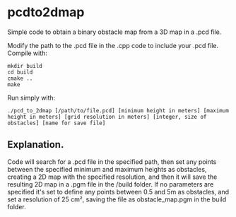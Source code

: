 # pcdto2dmap
Simple code to obtain a binary obstacle map from a 3D map in a .pcd file.

Modify the path to the .pcd file in the .cpp code to include your .pcd file.
Compile with:
```
mkdir build
cd build
cmake ..
make
```
Run simply with:
```
./pcd_to_2dmap [/path/to/file.pcd] [minimum height in meters] [maximum height in meters] [grid resolution in meters] [integer, size of obstacles] [name for save file]
```
## Explanation.
Code will search for a .pcd file in the specified path, then set any points between the specified minimum and maximum heights as obstacles, creating a 2D map with the specified resolution, and then it will save the resulting 2D map in a .pgm file in the /build folder.
If no parameters are specified it's set to define any points between 0.5 and 5m as obstacles, and set a resolution of 25 cm², saving the file as obstacle_map.pgm in the build folder.
